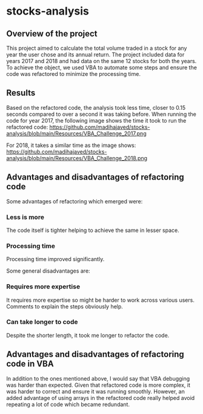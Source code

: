 # stocks-analysis
## Overview of the project 
This project aimed to calculate the total volume traded in a stock for any year the user chose and its annual return. The project included data for years 2017 and 2018 and had data on the same 12 stocks for both the years. To achieve the object, we used VBA to automate some steps and ensure the code was refactored to minimize the processing time. 

## Results 
Based on the refactored code, the analysis took less time, closer to 0.15 seconds compared to over a second it was taking before. 
When running the code for year 2017, the following image shows the time it took to run the refactored code:
https://github.com/madihajaved/stocks-analysis/blob/main/Resources/VBA_Challenge_2017.png

For 2018, it takes a similar time as the image shows:
https://github.com/madihajaved/stocks-analysis/blob/main/Resources/VBA_Challenge_2018.png

## Advantages and disadvantages of refactoring code 
Some advantages of refactoring which emerged were:
### Less is more
The code itself is tighter helping to achieve the same in lesser space.

### Processing time 
Processing time improved significantly.

Some general disadvantages are: 
### Requires more expertise
It requires more expertise so might be harder to work across various users. Comments to explain the steps obviously help. 

### Can take longer to code 
Despite the shorter length, it took me longer to refactor the code.

## Advantages and disadvantages of refactoring code in VBA 
In addition to the ones mentioned above, I would say that VBA debugging was harder than expected. Given that refactored code is more complex, it was harder to correct and ensure it was running smoothly. 
However, an added advantage of using arrays in the refactored code really helped avoid repeating a lot of code which became redundant. 

